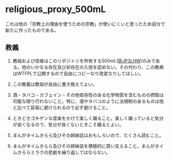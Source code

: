 # religious_proxy_500mL

これは他の「宗教上の理由を使うための宗教」が使いにくいと思ったため自分で新たに作ったものである。

## 教義

1. 教祖および信者はこのリポジトリを所有する500mL([@JP3LHW](https://twitter.com/jp3lhw))のみである。他のいかなる存在及び非存在の入信を認めない。その代わり、この教典はWTFPLで公開するので自由にコピーなり改変なりしてほしい。

2. この教義は教祖が自由に書き換えてよい。

3. 酒・タバコ・カフェイン・その他依存性のある化学物質を含むものの摂取は可能な限り行わないこと。特に、酒やタバコのように法規制のあるものは他と比べて容易に避けられるので必ず避けること。

4. ときどきゴキゲンな音楽をかけて楽しく踊ること。楽しく踊っていると気分が良くなるので、気分が良くないときこそ踊るとよい。

5. まんがタイムきらら及びその姉妹誌はおもしろいので、たくさん読むこと。

6. まんがタイムきらら及びその姉妹誌を積極的に買い支えること。まんがタイムきららミラクの悲劇を繰り返してはならない。

<!--
  This project is libre, and licenced under the terms of the
  DO WHAT THE FUCK YOU WANT TO PUBLIC LICENCE, version 3.1,
  as published by dtf, July 2019. See the COPYING file or
  https://ph.dtf.wtf/u/wtfplv31 for more details.
-->
